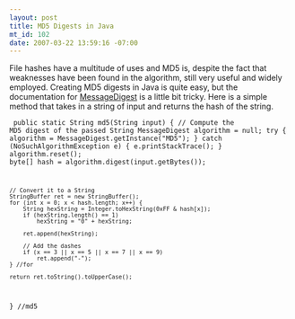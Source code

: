 ```yaml
--- 
layout: post
title: MD5 Digests in Java
mt_id: 102
date: 2007-03-22 13:59:16 -07:00
---
```

File hashes have a multitude of uses and MD5 is, despite the fact that weaknesses have been found in the algorithm, still very useful and widely employed.  Creating MD5 digests in Java is quite easy, but the documentation for [MessageDigest](http://java.sun.com/j2se/1.4.2/docs/api/java/security/MessageDigest.html) is a little bit tricky.  Here is a simple method that takes in a string of input and returns the hash of the string.

<code><pre>
public static String md5(String input) {
	// Compute the MD5 digest of the passed String
	MessageDigest algorithm = null;
	try {
		algorithm = MessageDigest.getInstance("MD5");
	} catch (NoSuchAlgorithmException e) { e.printStackTrace(); }
	algorithm.reset();
	byte[] hash = algorithm.digest(input.getBytes());

	// Convert it to a String
	StringBuffer ret = new StringBuffer();
	for (int x = 0; x < hash.length; x++) {
		String hexString = Integer.toHexString(0xFF & hash[x]);
		if (hexString.length() == 1)
			hexString = "0" + hexString;

		ret.append(hexString);

		// Add the dashes
		if (x == 3 || x == 5 || x == 7 || x == 9)
			ret.append("-");
	} //for

	return ret.toString().toUpperCase();
} //md5
</code></pre>
